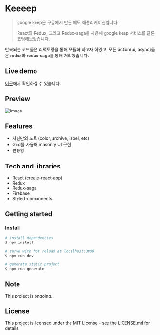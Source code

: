 # Keeeep

> google keep은 구글에서 만든 메모 애플리케이션입니다.
> 
> React와 Redux, 그리고 Redux-saga를 사용해 google keep 서비스를 클론 코딩해보았습니다. 

반복되는 코드들은 리팩토링을 통해 모듈화 하고자 하였고, 모든 action(ui, async)들은 redux와 redux-saga를 통해 처리했습니다.


## Live demo

 [이곳](https://keeeep.web.app/)에서 확인하실 수 있습니다.

## Preview

![image](https://user-images.githubusercontent.com/72514247/124856568-b6a98580-dfe5-11eb-8111-2c1cc03fccf4.png)

## Features

- 자신만의 노트 (color, archive, label, etc)
- Grid를 사용해 masonry UI 구현
- 반응형

## Tech and libraries

- React (create-react-app)
- Redux
- Redux-saga
- Firebase
- Styled-components


## Getting started

### Install

```bash
# install dependencies
$ npm install

# serve with hot reload at localhost:3000
$ npm run dev

# generate static project
$ npm run generate
```

## Note

This project is ongoing.

## License

This project is licensed under the MIT License - see the LICENSE.md for details


